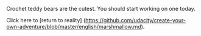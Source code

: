 Crochet teddy bears are the cutest.  You should start working on one today.  

Click here to [return to reality] (https://github.com/udacity/create-your-own-adventure/blob/master/english/marshmallow.md).

